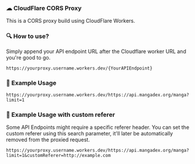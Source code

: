### ☁ CloudFlare CORS Proxy
This is a CORS proxy build using CloudFlare Workers.
### 🔍 How to use?
Simply append your API endpoint URL after the Cloudflare worker URL and you're good to go.
```
https://yourproxy.username.workers.dev/{YourAPIEndpoint}
```
### 🍣 Example Usage
```
https://yourproxy.username.workers.dev/https://api.mangadex.org/manga?limit=1
```
### 🍙 Example Usage with custom referer
Some API Endpoints might require a specific referer header. You can set the custom referer using this search parameter, it'll later be automatically removed from the proxied request.
```
https://yourproxy.username.workers.dev/https://api.mangadex.org/manga?limit=1&customReferer=http://example.com
```
